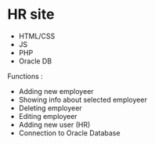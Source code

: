 # HR site

- HTML/CSS
- JS
- PHP
- Oracle DB

Functions : 

- Adding new employeer 
- Showing info about selected employeer
- Deleting employeer
- Editing employeer
- Adding new user (HR)
- Connection to Oracle Database
